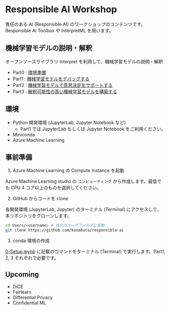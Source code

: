 # Responsible AI Workshop

責任のある AI (Responsible AI) のワークショップのコンテンツです。Responsible AI Toolbox や InterpretML を用います。

## 機械学習モデルの説明・解釈

オープンソースライブラリ interpret を利用して、機械学習モデルの説明・解釈

- Part0 : [環境準備](notebook/0-Setup.ipynb)
- Part1 : [機械学習モデルをデバッグする](notebook/1-responsibleaidashboard-automobile-regression-debugging.ipynb)
- Part2 : [機械学習モデルで意思決定をサポートする](notebook/2-responsibleaidashboard-house-decision-making.ipynb)
- Part3 : [解釈可能性の高い機械学習モデルを構築する](notebook/3-interpretml-explainable-boosting-machine.ipynb)

## 環境

- Python 開発環境 (JupyterLab, Jupyter Notebook など)
    - Part1 では JupyterLab もしくは Jupyter Notebook をご利用ください。
- Miniconda
- Azure Machine Learning

## 事前準備

1. Azure Machine Learning の Compute Instance を起動

Azure Machine Learning studio の `コンピューティング` から作成します。最低でも CPU 4 コア以上のものを選択してください。

2. GitHub からコードを clone

各開発環境 (JupyterLab, Jupyter) のターミナル (Terminal) にアクセスして、本リポジトリをクローンします。

```bash
cd Users/<username> # 自分のユーザフォルダに移動
git clone https://github.com/konabuta/responsible-ai
```

3. conda 環境の作成

[0-Setup.ipynb](notebook/0-Setup.ipynb) に記載のコマンドをターミナル (Terminal) で実行します。Part1, 2, 3 それぞれで必要です。

## Upcoming

- DiCE
- Fairlearn
- Differential Privacy
- Confidential ML